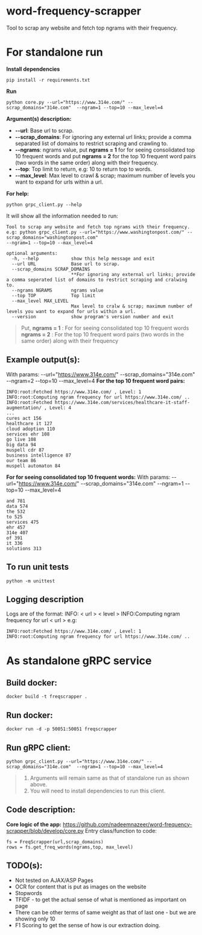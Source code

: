 
#  word-frequency-scrapper

Tool to scrap any website and fetch top ngrams with their frequency. 
# For standalone run
**Install dependencies**

    pip install -r requirements.txt

**Run** 

    python core.py --url="https://www.314e.com/" --scrap_domains="314e.com"  --ngram=1 --top=10 --max_level=4

**Argument(s) description:**

 - **--url**: Base url to scrap. 
 - **--scrap_domains**: For ignoring any external url links; provide a comma separated list of domains to restrict scraping and crawling to. 
 - **--ngrams**: ngrams value, put **ngrams = 1**  for for seeing consolidated top 10 frequent words and put **ngrams = 2** for the top 10 frequent word pairs (two words in the same order) along with their frequency.
 - **--top**: Top limit to return, e.g: 10 to return top to words.
 - **--max_level**: Max level to crawl & scrap; maximum number of levels you want to expand for urls within a url.

**For help:**

    python grpc_client.py --help
It will show all the information needed to run:


    Tool to scrap any website and fetch top ngrams with their frequency. e.g: python grpc_client.py --url="https://www.washingtonpost.com/" --scrap_domains="washingtonpost.com"
    --ngram=1 --top=10 --max_level=4
    
    optional arguments:
      -h, --help            show this help message and exit
      --url URL             Base url to scrap.
      --scrap_domains SCRAP_DOMAINS
                            **For ignoring any external url links; provide a comma seperated list of domains to restrict scraping and cralwing to.
      --ngrams NGRAMS       ngrams value
      --top TOP             Top limit
      --max_level MAX_LEVEL
                            Max level to cralw & scrap; maximum number of levels you want to expand for urls within a url.
      --version             show program's version number and exit

> Put, 
> **ngrams = 1** : For for seeing consolidated top 10 frequent words 
> **ngrams = 2** : For the top 10 frequent word pairs (two words in the same order) along with their frequency

## Example output(s):
With params: --url="https://www.314e.com/" --scrap_domains="314e.com"  --ngram=2 --top=10 --max_level=4
**For the top 10 frequent word pairs:**
    
    INFO:root:Fetched https://www.314e.com/ , Level: 1
    INFO:root:Computing ngram frequency for url https://www.314e.com/ ..
    INFO:root:Fetched https://www.314e.com/services/healthcare-it-staff-augmentation/ , Level: 4
    ...
    cures act 156
    healthcare it 127
    cloud adoption 110
    services ehr 108
    go live 108
    big data 94
    muspell cdr 87
    business intelligence 87
    our team 86
    muspell automaton 84


**For for seeing consolidated top 10 frequent words:** 
With params: --url="https://www.314e.com/" --scrap_domains="314e.com"  --ngram=1 --top=10 --max_level=4

    and 781
    data 574
    the 532
    to 525
    services 475
    ehr 457
    314e 407
    of 391
    it 336
    solutions 313
## To run unit tests

    python -m unittest

## Logging description
Logs are of the format:
INFO: < url > < level >
INFO:Computing ngram frequency for url < url >
e.g:

    INFO:root:Fetched https://www.314e.com/ , Level: 1
    INFO:root:Computing ngram frequency for url https://www.314e.com/ ..


 

# As standalone gRPC service

## Build docker:

    docker build -t freqscrapper .
## Run docker:

    docker run -d -p 50051:50051 freqscrapper
## Run gRPC client:

    python grpc_client.py --url="https://www.314e.com/" --scrap_domains="314e.com"  --ngram=1 --top=10 --max_level=4
    

>   1. Arguments will remain same as that of standalone run as shown above.
>   2. You will need to install dependencies to run this client.

## Code description:

**Core logic of the app:** https://github.com/nadeemnazeer/word-frequency-scrapper/blob/develop/core.py
Entry class/function to code:

    fs = FreqScrapper(url,scrap_domains)
    rows = fs.get_freq_words(ngrams,top, max_level)

## TODO(s):
- Not tested on AJAX/ASP Pages  
- OCR for content that is put as images on the website
- Stopwords
- TFIDF - to get the actual sense of what is mentioned as important on page  
-   There can be other terms of same weight as that of last one - but we are showing only 10
- F1 Scoring to get the sense of how is our extraction doing.
